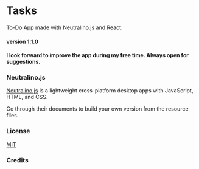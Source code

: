 # Tasks

To-Do App made with Neutralino.js and React.
#### version 1.1.0
#### I look forward to improve the app during my free time. Always open for suggestions.

### Neutralino.js

[Neutralino.js](https://neutralino.js.org/) is a lightweight cross-platform desktop apps with JavaScript, HTML, and CSS.

Go through their documents to build your own version from the resource files.

### License

[MIT](LICENSE)

### Credits

<img src="https://media.flaticon.com/dist/min/img/logo/flaticon_negative.svg" height="10">
